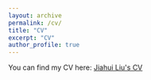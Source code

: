 ```yaml
---
layout: archive
permalink: /cv/
title: "CV"
excerpt: "CV"
author_profile: true
---
```


You can find my CV here: [Jiahui Liu's CV](_pages/CV_JiahuiLiu_updated.pdf)
